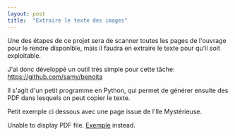 ```yaml
---
layout: post
title:  "Extraire le texte des images"
---
```

Une des étapes de ce projet sera de scanner toutes les pages de l'ouvrage pour le rendre disponible, mais il faudra en extraire le texte pour qu'il soit exploitable.

J'ai donc développé un outil très simple pour cette tâche: https://github.com/samy/benoita

Il s'agit d'un petit programme en Python, qui permet de générer ensuite des PDF dans lesquels on peut copier le texte.

Petit exemple ci dessous avec une page issue de l'Ile Mystérieuse.

<object data="https://benoita.fr/assets/exemple.pdf" type="application/pdf" width="100%" height="500px">
      <p>Unable to display PDF file. <a href="https://benoita.fr/assets/exemple.pdf">Exemple</a> instead.</p>
</object>